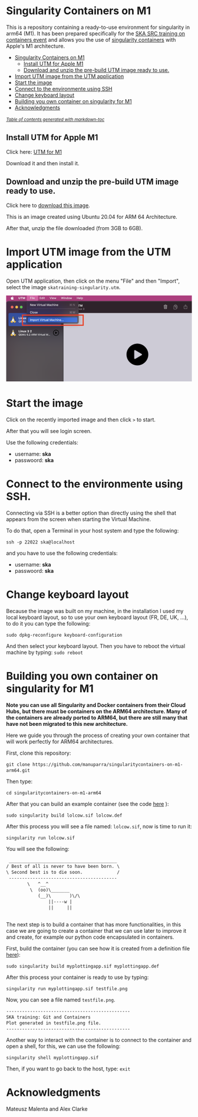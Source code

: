 # Singularity Containers on M1

This is a repository containing a ready-to-use environment for singularity in arm64 (M1). It has been prepared specifically for the [SKA SRC  training on containers  event](https://gitlab.com/ska-telescope/src/ska-src-training-containers) and allows you the use of [singularity containers](https://sylabs.io/singularity) with Apple's M1 architecture. 

- [Singularity Containers on M1](#singularity-containers-on-m1)
  * [Install UTM for Apple M1](#install-utm-for-apple-m1)
  * [Download and unzip the pre-build UTM image ready to use.](#download-and-unzip-the-pre-build-utm-image-ready-to-use)
- [Import UTM image from the UTM application](#import-utm-image-from-the-utm-application)
- [Start the image](#start-the-image)
- [Connect to the environmente using SSH](#connect-to-the-environmente-using-ssh)
- [Change keyboard layout](#change-keyboard-layout)
- [Building you own container on singularity for M1](#building-you-own-container-on-singularity-for-m1)
- [Acknowledgments](#acknowledgments)

<small><i><a href='http://ecotrust-canada.github.io/markdown-toc/'>Table of contents generated with markdown-toc</a></i></small>



## Install UTM for Apple M1

Click here: [UTM for M1](https://mac.getutm.app/)

Download it and then install it.

## Download and unzip the pre-build UTM image ready to use.

Click here to [download this image](https://drive.google.com/file/d/1STHZq81HIRFit2en5jzAPaHSLfPc7tVB/view?usp=sharing).

This is an image created using Ubuntu 20.04 for ARM 64 Architecture.

After that, unzip the file downloaded (from 3GB to 6GB).

# Import UTM image from the UTM application

Open UTM application, then click on the menu "File" and then "Import", select the image `skatraining-singularity.utm`.

![Import image](./media/importimage.png)

# Start the image

Click on the recently imported image and then click `>` to start.

After that you will see login screen. 

Use the following credentials:

- username: **ska**
- passwoord: **ska**


# Connect to the environmente using SSH.

Connecting via SSH is a better option than directly using the shell that appears from the screen when starting the Virtual Machine. 

To do that, open a Terminal in your host system and type the following:

```
ssh -p 22022 ska@localhost
```

and you have to use the following credentials:

- username: **ska**
- passwoord: **ska**


# Change keyboard layout

Because the image was built on my machine, in the installation I used my local keyboard layout, so to use your own keyboard layout (FR, DE, UK, ...), to do it you can type the following:

```
sudo dpkg-reconfigure keyboard-configuration
```

And then select your keyboard layout. Then you have to reboot the virtual machine by typing: ``sudo reboot``

# Building you own container on singularity for M1

**Note you can use all Singularity and Docker containers from their Cloud Hubs, but there must be containers on the ARM64 architecture. Many of the containers are already ported to ARM64, but there are still many that have not been migrated to this new architecture.**

Here we guide you through the process of creating your own container that will work perfectly for ARM64 architectures.

First, clone this repository:

````
git clone https://github.com/manuparra/singularitycontainers-on-m1-arm64.git
````

Then type:

```
cd singularitycontainers-on-m1-arm64
```

After that you can build an example container (see the code [here](./lolcow.def) ):

```
sudo singularity build lolcow.sif lolcow.def
```

After this process you will see a file named: ``lolcow.sif``, now is time to run it:

```
singularity run lolcow.sif 
```

You will see the following:

````
 _________________________________________
/ Best of all is never to have been born. \
\ Second best is to die soon.             /
 -----------------------------------------
        \   ^__^
         \  (oo)\_______
            (__)\       )\/\
                ||----w |
                ||     ||


````

The next step is to build a container that has more functionalities, in this case we are going to create a container that we can use later to improve it and create, for example our python code encapsulated in containers. 

First, build the container (you can see how it is created from a definition file [here](myplottingapp.def)):

```
sudo singularity build myplottingapp.sif myplottingapp.def 
```

After this process your container is ready to use by typing:


```
singularity run myplottingapp.sif testfile.png

```

Now, you can see a file named ``testfile.png``.

```
-----------------------------------------------
SKA training: Git and Containers
Plot generated in testfile.png file.
-----------------------------------------------
```

Another way to interact with the container is to connect to the container and open a shell, for this, we can use the following:

```
singularity shell myplottingapp.sif
```

Then, if you want to go back to the host, type: ``exit``




# Acknowledgments

Mateusz Malenta and Alex Clarke
